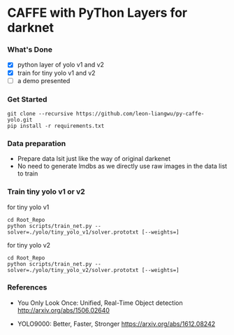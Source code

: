 # CAFFE with PyThon Layers for darknet

### What's Done
- [x] python layer of yolo v1 and v2
- [x] train for tiny yolo v1 and v2
- [ ] a demo presented

### Get Started
```
git clone --recursive https://github.com/leon-liangwu/py-caffe-yolo.git
pip install -r requirements.txt
```

### Data preparation
- Prepare data lsit just like the way of original darkenet
- No need to generate lmdbs as we directly use raw images in the data list to train


### Train tiny yolo v1 or v2

for tiny yolo v1
```
cd Root_Repo
python scripts/train_net.py --solver=./yolo/tiny_yolo_v1/solver.prototxt [--weights=]
```

for tiny yolo v2
```
cd Root_Repo
python scripts/train_net.py --solver=./yolo/tiny_yolo_v2/solver.prototxt [--weights=]
```


### References

- You Only Look Once: Unified, Real-Time Object detection http://arxiv.org/abs/1506.02640

- YOLO9000: Better, Faster, Stronger https://arxiv.org/abs/1612.08242
